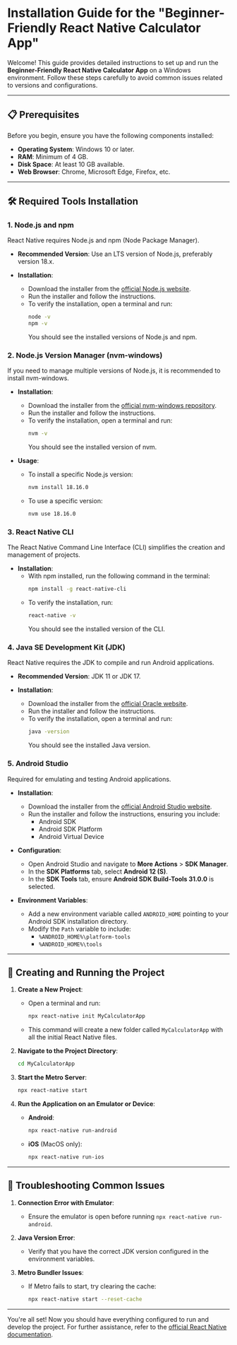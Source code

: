 # Installation Guide for the "Beginner-Friendly React Native Calculator App"

Welcome! This guide provides detailed instructions to set up and run the **Beginner-Friendly React Native Calculator App** on a Windows environment. Follow these steps carefully to avoid common issues related to versions and configurations.

---

## 📋 Prerequisites

Before you begin, ensure you have the following components installed:

- **Operating System**: Windows 10 or later.
- **RAM**: Minimum of 4 GB.
- **Disk Space**: At least 10 GB available.
- **Web Browser**: Chrome, Microsoft Edge, Firefox, etc.

---

## 🛠️ Required Tools Installation

### 1. **Node.js and npm**

React Native requires Node.js and npm (Node Package Manager).

- **Recommended Version**: Use an LTS version of Node.js, preferably version 18.x.

- **Installation**:
  - Download the installer from the [official Node.js website](https://nodejs.org/).
  - Run the installer and follow the instructions.
  - To verify the installation, open a terminal and run:
    ```bash
    node -v
    npm -v
    ```
    You should see the installed versions of Node.js and npm.

### 2. **Node.js Version Manager (nvm-windows)**

If you need to manage multiple versions of Node.js, it is recommended to install nvm-windows.

- **Installation**:
  - Download the installer from the [official nvm-windows repository](https://github.com/coreybutler/nvm-windows/releases).
  - Run the installer and follow the instructions.
  - To verify the installation, open a terminal and run:
    ```bash
    nvm -v
    ```
    You should see the installed version of nvm.

- **Usage**:
  - To install a specific Node.js version:
    ```bash
    nvm install 18.16.0
    ```
  - To use a specific version:
    ```bash
    nvm use 18.16.0
    ```

### 3. **React Native CLI**

The React Native Command Line Interface (CLI) simplifies the creation and management of projects.

- **Installation**:
  - With npm installed, run the following command in the terminal:
    ```bash
    npm install -g react-native-cli
    ```
  - To verify the installation, run:
    ```bash
    react-native -v
    ```
    You should see the installed version of the CLI.

### 4. **Java SE Development Kit (JDK)**

React Native requires the JDK to compile and run Android applications.

- **Recommended Version**: JDK 11 or JDK 17.

- **Installation**:
  - Download the installer from the [official Oracle website](https://www.oracle.com/java/technologies/javase-jdk11-downloads.html).
  - Run the installer and follow the instructions.
  - To verify the installation, open a terminal and run:
    ```bash
    java -version
    ```
    You should see the installed Java version.

### 5. **Android Studio**

Required for emulating and testing Android applications.

- **Installation**:
  - Download the installer from the [official Android Studio website](https://developer.android.com/studio).
  - Run the installer and follow the instructions, ensuring you include:
    - Android SDK
    - Android SDK Platform
    - Android Virtual Device

- **Configuration**:
  - Open Android Studio and navigate to **More Actions** > **SDK Manager**.
  - In the **SDK Platforms** tab, select **Android 12 (S)**.
  - In the **SDK Tools** tab, ensure **Android SDK Build-Tools 31.0.0** is selected.

- **Environment Variables**:
  - Add a new environment variable called `ANDROID_HOME` pointing to your Android SDK installation directory.
  - Modify the `Path` variable to include:
    - `%ANDROID_HOME%\platform-tools`
    - `%ANDROID_HOME%\tools`

---

## 🚀 Creating and Running the Project

1. **Create a New Project**:
   - Open a terminal and run:
     ```bash
     npx react-native init MyCalculatorApp
     ```
   - This command will create a new folder called `MyCalculatorApp` with all the initial React Native files.

2. **Navigate to the Project Directory**:
   ```bash
   cd MyCalculatorApp
   ```

3. **Start the Metro Server**:
   ```bash
   npx react-native start
   ```

4. **Run the Application on an Emulator or Device**:
   - **Android**:
     ```bash
     npx react-native run-android
     ```
   - **iOS** (MacOS only):
     ```bash
     npx react-native run-ios
     ```

---

## 🔧 Troubleshooting Common Issues

1. **Connection Error with Emulator**:
   - Ensure the emulator is open before running `npx react-native run-android`.

2. **Java Version Error**:
   - Verify that you have the correct JDK version configured in the environment variables.

3. **Metro Bundler Issues**:
   - If Metro fails to start, try clearing the cache:
     ```bash
     npx react-native start --reset-cache
     ```

---

You're all set! Now you should have everything configured to run and develop the project. For further assistance, refer to the [official React Native documentation](https://reactnative.dev/docs/getting-started).
